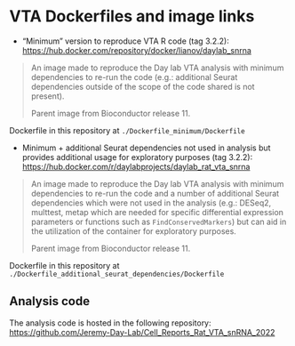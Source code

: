 # VTA Dockerfiles and image links

* “Minimum” version to reproduce VTA R code (tag 3.2.2): https://hub.docker.com/repository/docker/lianov/daylab_snrna

> An image made to reproduce the Day lab VTA analysis with minimum dependencies to re-run the code (e.g.: additional Seurat dependencies outside of the scope of the code shared is not present). 
> 
> Parent image from Bioconductor release 11.

Dockerfile in this repository at `./Dockerfile_minimum/Dockerfile`

* Minimum + additional Seurat dependencies not used in analysis but provides additional usage for exploratory purposes (tag 3.2.2): https://hub.docker.com/r/daylabprojects/daylab_rat_vta_snrna

> An image made to reproduce the Day lab VTA analysis with minimum dependencies to re-run the code and a number of additional Seurat dependencies which were not used in the analysis (e.g.: DESeq2, multtest, metap which are needed for specific differential expression parameters or functions such as `FindConservedMarkers`) but can aid in the utilization of the container for exploratory purposes.
>
>Parent image from Bioconductor release 11.

Dockerfile in this repository at `./Dockerfile_additional_seurat_dependencies/Dockerfile`

## Analysis code

The analysis code is hosted in the following repository: <https://github.com/Jeremy-Day-Lab/Cell_Reports_Rat_VTA_snRNA_2022>
